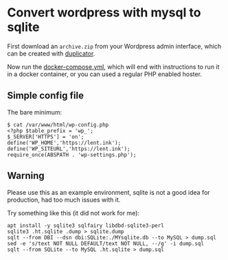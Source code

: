 # Convert wordpress with mysql to sqlite

First download an `archive.zip` from your Wordpress admin interface,
which can be created with [duplicator](https://wordpress.org/plugins/duplicator/).

Now run the [docker-compose.yml](https://github.com/svlentink/dockerfiles/blob/master/svlentink/wordpress-to-sqlite/docker-compose.yml),
which will end with instructions to run it in a docker container,
or you can used a regular PHP enabled hoster.

## Simple config file

The bare minimum:
```
$ cat /var/www/html/wp-config.php 
<?php $table_prefix = 'wp_';
$_SERVER['HTTPS'] = 'on';
define('WP_HOME','https://lent.ink');
define('WP_SITEURL','https://lent.ink');
require_once(ABSPATH . 'wp-settings.php');

```

## Warning
Please use this as an example environment,
sqlite is not a good idea for production,
had too much issues with it.

Try something like this (it did not work for me):
```shell
apt install -y sqlite3 sqlfairy libdbd-sqlite3-perl
sqlite3 .ht.sqlite .dump > sqlite.dump
sqlt --from DBI --dsn dbi:SQLite:./MYsqlite.db --to MySQL > dump.sql
sed -e 's/text NOT NULL DEFAULT/text NOT NULL, --/g' -i dump.sql
sqlt --from SQLite --to MySQL .ht.sqlite > dump.sql
```
